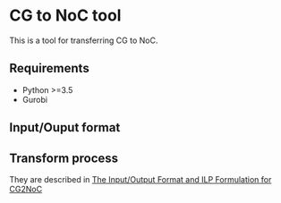 # CG to NoC tool

This is a tool for transferring CG to NoC.

## Requirements
* Python >=3.5
* Gurobi

## Input/Ouput format
## Transform process
They are described in [The Input/Output Format and ILP Formulation for CG2NoC](https://github.com/CECA-SNN-Compiler/CG2NoC/blob/master/The%20Input:Output%20Format%20and%20ILP%20Formulation%20for%20CG2NoC.docx)

